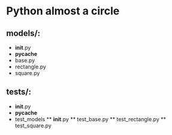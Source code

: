# Python almost a circle

## models/:
* __init__.py
* __pycache__
* base.py
* rectangle.py
* square.py

## tests/:
* __init__.py
* __pycache__
* test_models
** __init__.py
** test_base.py
** test_rectangle.py
** test_square.py
